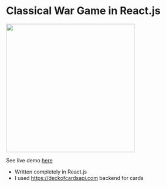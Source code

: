 # Classical War Game in React.js

<a href='http://atriumdigital.co.uk/games/war-game/'><img src='https://s14.postimg.org/eqpbbx5sh/screencapture-atriumdigital-co-uk-games-war-game.png' height='350'></a>

See live demo <a href='http://atriumdigital.co.uk/games/war-game/'>here</a>

- Written completely in React.js 
- I used https://deckofcardsapi.com backend for cards
